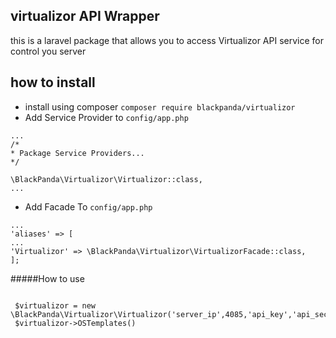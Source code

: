 ## virtualizor API Wrapper

this is a laravel package that allows you to access Virtualizor API service for control you server

how to install
-------
- install using composer 
`composer require blackpanda/virtualizor`
- Add Service Provider to `config/app.php`
````
...
/*
* Package Service Providers...
*/

\BlackPanda\Virtualizor\Virtualizor::class,
...
````

- Add Facade To `config/app.php`

````
...
'aliases' => [
...
'Virtualizor' => \BlackPanda\Virtualizor\VirtualizorFacade::class,
];
````

#####How to use

````

 $virtualizor = new \BlackPanda\Virtualizor\Virtualizor('server_ip',4085,'api_key','api_sec');
 $virtualizor->OSTemplates()
````





